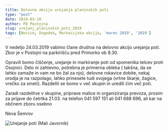 ```yaml
---
title: Delovna akcija urejanja planinskih poti
type: "post"
date: 2019-03-18
author: PD Postojna
slug: urejanj_planinskih_poti_2019
tags: [Novice, Dogodek, Markacijska akcija, 'marec 2019', '2019']
---
```


V nedeljo 24.03.2019  vabimo člane društva na delovno akcijo urejanja poti. Zbor je v Postojni na parkirišču pred Primorko ob 8.30.
<!--more-->
Opravili bomo čiščenje, urejanje in markiranje poti od spomenika telcev proti Osojnici. Delo ni zahtevno,  potrebna je primerna obleka ( takšna, da se lahko zamaže in vam ne bo žal za njo), delovne rokavice dobite, nekaj orodja je na razpolago, lahko prinesete tudi svojega (vrtne škarje, žagice, vrečko za smeti). Razdelili se bomo v več skupin in uredili čim več poti.

Zaradi razdelitve v skupine, priprave malice in organiziranja prevoza, prosim za prijave do četrtka 21.03. na telefon 041 597 151 ali 041 688 696, ali kar na občnem zboru osebno

Neva Šemrov

![Urejanje poti (Mali Javornik)](/img/posts/urejanje_poti.png)